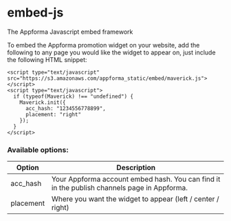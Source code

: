 embed-js
========

The Appforma Javascript embed framework

To embed the Appforma promotion widget on your website, add the following to any page you would like the widget to appear on, just include the following HTML snippet:

```
<script type="text/javascript" src="https://s3.amazonaws.com/appforma_static/embed/maverick.js"></script>
<script type="text/javascript">
  if (typeof(Maverick) !== "undefined") {
    Maverick.init({
      acc_hash: "1234556778899",
      placement: "right"
    });
  }
</script>
```

### Available options: ###
| Option | Description |
| ------ | ----------- |
| acc_hash   | Your Appforma account embed hash. You can find it in the publish channels page in Appforma. |
| placement | Where you want the widget to appear (left / center / right) |
